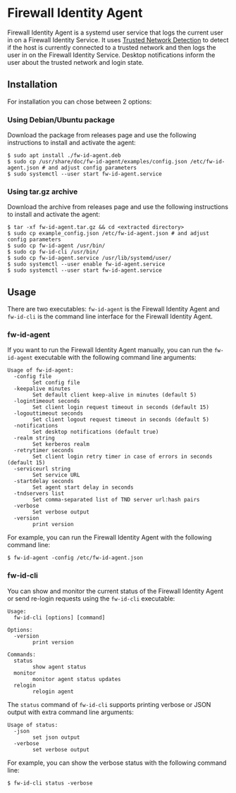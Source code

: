 # Firewall Identity Agent

Firewall Identity Agent is a systemd user service that logs the current user in
on a Firewall Identity Service. It uses [Trusted Network
Detection](https://github.com/telekom-mms/tnd/) to detect if the host is
currently connected to a trusted network and then logs the user in on the
Firewall Identity Service. Desktop notifications inform the user about the
trusted network and login state.

## Installation

For installation you can chose between 2 options:

### Using Debian/Ubuntu package

Download the package from releases page and use the following instructions to install and activate the agent:

```console
$ sudo apt install ./fw-id-agent.deb
$ sudo cp /usr/share/doc/fw-id-agent/examples/config.json /etc/fw-id-agent.json # and adjust config parameters
$ sudo systemctl --user start fw-id-agent.service
```

### Using tar.gz archive

Download the archive from releases page and use the following instructions to install and activate the agent:

```console
$ tar -xf fw-id-agent.tar.gz && cd <extracted directory>
$ sudo cp example_config.json /etc/fw-id-agent.json # and adjust config parameters
$ sudo cp fw-id-agent /usr/bin/
$ sudo cp fw-id-cli /usr/bin/
$ sudo cp fw-id-agent.service /usr/lib/systemd/user/
$ sudo systemctl --user enable fw-id-agent.service
$ sudo systemctl --user start fw-id-agent.service
```

## Usage

There are two executables: `fw-id-agent` is the Firewall Identity Agent and
`fw-id-cli` is the command line interface for the Firewall Identity Agent.

### fw-id-agent

If you want to run the Firewall Identity Agent manually, you can run the
`fw-id-agent` executable with the following command line arguments:

```
Usage of fw-id-agent:
  -config file
        Set config file
  -keepalive minutes
        Set default client keep-alive in minutes (default 5)
  -logintimeout seconds
        Set client login request timeout in seconds (default 15)
  -logouttimeout seconds
        Set client logout request timeout in seconds (default 5)
  -notifications
        Set desktop notifications (default true)
  -realm string
        Set kerberos realm
  -retrytimer seconds
        Set client login retry timer in case of errors in seconds (default 15)
  -serviceurl string
        Set service URL
  -startdelay seconds
        Set agent start delay in seconds
  -tndservers list
        Set comma-separated list of TND server url:hash pairs
  -verbose
        Set verbose output
  -version
        print version
```

For example, you can run the Firewall Identity Agent with the following command
line:

```console
$ fw-id-agent -config /etc/fw-id-agent.json
```

### fw-id-cli

You can show and monitor the current status of the Firewall Identity Agent or
send re-login requests using the `fw-id-cli` executable:

```
Usage:
  fw-id-cli [options] [command]

Options:
  -version
        print version

Commands:
  status
        show agent status
  monitor
        monitor agent status updates
  relogin
        relogin agent
```

The `status` command of `fw-id-cli` supports printing verbose or JSON output
with extra command line arguments:

```
Usage of status:
  -json
        set json output
  -verbose
        set verbose output
```

For example, you can show the verbose status with the following command line:

```console
$ fw-id-cli status -verbose
```
